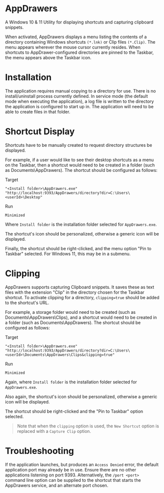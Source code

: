 # AppDrawers
A Windows 10 &amp; 11 Utility for displaying shortcuts and capturing clipboard snippets.

When activated, AppDrawers displays a menu listing the contents of a directory containing Windows shortcuts `(*.lnk)` or Clip files `(*.Clip)`. The menu appears wherever the mouse cursor currently resides. When shortcuts to AppDrawer-configured directories are pinned to the Taskbar, the menu appears above the Taskbar icon.

# Installation

The application requires manual copying to a directory for use. There is no install/uninstall process currently defined. In service mode (the default mode when executing the application), a log file is written to the directory the application is configured to start up in. The application will need to be able to create files in that folder.

# Shortcut Display

Shortcuts have to be manually created to request directory structures be displayed.

For example, if a user would like to see their desktop shortcuts as a menu on the Taskbar, then a shortcut would need to be created in a folder (such as Documents\AppDrawers). The shortcut should be configured as follows:

Target

    "<Install folder>\AppDrawers.exe" "http://localhost:9393/AppDrawers/directory?dir=C:\Users\<userId>\Desktop"

Run

    Minimized

Where `Install folder` is the installation folder selected for `AppDrawers.exe`.

The shortcut's icon should be personalized, otherwise a generic icon will be displayed.

Finally, the shortcut should be right-clicked, and the menu option "Pin to Taskbar" selected. For Windows 11, this may be in a submenu.

# Clipping

AppDrawers supports capturing Clipboard snippets. It saves these as text files with the extension "Clip" in the directory chosen for the Taskbar shortcut. To activate clipping for a directory, `clipping=true` should be added to the shortcut's URL.

For example, a storage folder would need to be created (such as Documents\AppDrawers\Clips), and a shortcut would need to be created in a folder (such as Documents\AppDrawers). The shortcut should be configured as follows:

Target

    "<Install folder>\AppDrawers.exe" "http://localhost:9393/AppDrawers/directory?dir=C:\Users\<userId>\Documents\AppDrawers\Clips&clipping=true"

Run

    Minimized

Again, where `Install folder` is the installation folder selected for `AppDrawers.exe`.

Also again, the shortcut's icon should be personalized, otherwise a generic icon will be displayed.

The shortcut should be right-clicked and the "Pin to Taskbar" option selected.

> Note that when the `clipping` option is used, the `New Shortcut` option is replaced with a `Capture Clip` option.

# Troubleshooting

If the application launches, but produces an `Access Denied` error, the default application port may already be in use. Ensure there are no other applications listening on port 9393. Alternatively, the `/port <port>` command line option can be supplied to the shortcut that starts the AppDrawers service, and an alternate port chosen.
